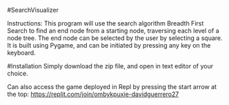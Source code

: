#SearchVisualizer

Instructions:
This program will use the search algorithm Breadth First Search to find an end node from a starting node, traversing each level of a node tree. The end node can be selected by the user by selecting a square.
It is built using Pygame, and can be initiated by pressing any key on the keyboard.

#Installation
Simply download the zip file, and open in text editor of your choice.

Can also access the game deployed in Repl by pressing the start arrow at the top: https://replit.com/join/ombykpuxie-davidguerrero27

